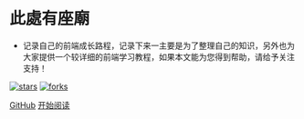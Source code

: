 <!-- <img width="180px" style="border-radius: 50%" bor src="https://nodejsred.oss-cn-shanghai.aliyuncs.com/nodejs_roadmap-logo.jpeg?x-oss-process=style/may"> -->

# 此處有座廟

- 记录自己的前端成长路程，记录下来一主要是为了整理自己的知识，另外也为大家提供一个较详细的前端学习教程，如果本文能为您得到帮助，请给予关注支持！

[![stars](https://badgen.net/github/stars/wxiaoshuang/Blogs?icon=github&color=4ab8a1)](https://github.com/Jia-wen/pussrhelp) [![forks](https://badgen.net/github/forks/wxiaoshuang/Blogs?icon=github&color=4ab8a1)](https://github.com/Jia-wen/pussrhelp)

[GitHub](<https://github.com/Jia-wen/pussrhelp>)
[开始阅读](README.md)
